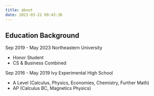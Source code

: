 ```yaml
---
title: about
date: 2021-03-22 09:43:36
---
```


## Education Background

Sep 2019 - May 2023
Northeastern University
- Honor Student
- CS & Business Combined

Sep 2016 - May 2019
Ivy Experimental High School
- A Level (Calculus, Physics, Economies, Chemistry, Further Math)
- AP (Calculus BC, Magnetics Physics)




